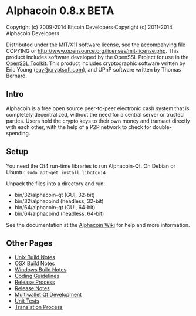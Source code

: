 Alphacoin 0.8.x BETA
====================

Copyright (c) 2009-2014 Bitcoin Developers
Copyright (c) 2011-2014 Alphacoin Developers

Distributed under the MIT/X11 software license, see the accompanying
file COPYING or http://www.opensource.org/licenses/mit-license.php.
This product includes software developed by the OpenSSL Project for use in the [OpenSSL Toolkit](http://www.openssl.org/). This product includes
cryptographic software written by Eric Young ([eay@cryptsoft.com](mailto:eay@cryptsoft.com)), and UPnP software written by Thomas Bernard.


Intro
---------------------
Alphacoin is a free open source peer-to-peer electronic cash system that is
completely decentralized, without the need for a central server or trusted
parties.  Users hold the crypto keys to their own money and transact directly
with each other, with the help of a P2P network to check for double-spending.


Setup
---------------------
You need the Qt4 run-time libraries to run Alphacoin-Qt. On Debian or Ubuntu:
	`sudo apt-get install libqtgui4`

Unpack the files into a directory and run:

- bin/32/alphacoin-qt (GUI, 32-bit)
- bin/32/alphacoind (headless, 32-bit)
- bin/64/alphacoin-qt (GUI, 64-bit)
- bin/64/alphacoind (headless, 64-bit)

See the documentation at the [Alphacoin Wiki](http://alphacoin.info)
for help and more information.


Other Pages
---------------------
- [Unix Build Notes](build-unix.md)
- [OSX Build Notes](build-osx.md)
- [Windows Build Notes](build-msw.md)
- [Coding Guidelines](coding.md)
- [Release Process](release-process.md)
- [Release Notes](release-notes.md)
- [Multiwallet Qt Development](multiwallet-qt.md)
- [Unit Tests](unit-tests.md)
- [Translation Process](translation_process.md)
